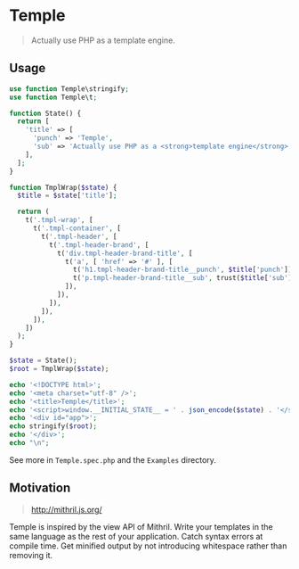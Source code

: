 # Temple

> Actually use PHP as a template engine.

## Usage

```php
use function Temple\stringify;
use function Temple\t;

function State() {
  return [
    'title' => [
      'punch' => 'Temple',
      'sub' => 'Actually use PHP as a <strong>template engine</strong>',
    ],
  ];
}

function TmplWrap($state) {
  $title = $state['title'];

  return (
    t('.tmpl-wrap', [
      t('.tmpl-container', [
        t('.tmpl-header', [
          t('.tmpl-header-brand', [
            t('div.tmpl-header-brand-title', [
              t('a', [ 'href' => '#' ], [
                t('h1.tmpl-header-brand-title__punch', $title['punch']),
                t('p.tmpl-header-brand-title__sub', trust($title['sub'])),
              ]),
            ]),
          ]),
        ]),
      ]),
    ])
  );
}

$state = State();
$root = TmplWrap($state);

echo '<!DOCTYPE html>';
echo '<meta charset="utf-8" />';
echo '<title>Temple</title>';
echo '<script>window.__INITIAL_STATE__ = ' . json_encode($state) . '</script>';
echo '<div id="app">';
echo stringify($root);
echo '</div>';
echo "\n";
```

See more in `Temple.spec.php` and the `Examples` directory.

## Motivation

> http://mithril.js.org/

Temple is inspired by the view API of Mithril. Write your templates in the same
language as the rest of your application. Catch syntax errors at compile time.
Get minified output by not introducing whitespace rather than removing it.
